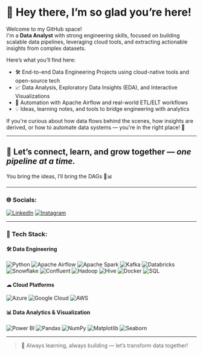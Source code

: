 # 👋 Hey there, I’m so glad you’re here!

Welcome to my GitHub space!  
I'm a **Data Analyst** with strong engineering skills, focused on building scalable data pipelines, leveraging cloud tools, and extracting actionable insights from complex datasets.

Here’s what you’ll find here:

- 🛠️ End-to-end Data Engineering Projects using cloud-native tools and open-source tech  
- 📈 Data Analysis, Exploratory Data Insights (EDA), and Interactive Visualizations  
- 🔁 Automation with Apache Airflow and real-world ETL/ELT workflows  
- 💡 Ideas, learning notes, and tools to bridge engineering with analytics  

If you're curious about how data flows behind the scenes, how insights are derived, or how to automate data systems — you're in the right place! 🚀

---

## 🤝 Let’s connect, learn, and grow together — *one pipeline at a time.*  
You bring the ideas, I’ll bring the DAGs 🍕📊

---

### 🌐 Socials:
[![LinkedIn](https://img.shields.io/badge/LinkedIn-0A66C2?style=for-the-badge&logo=linkedin&logoColor=white)](https://linkedin.com/in/soumyadip-panigrahi) 
[![Instagram](https://img.shields.io/badge/Instagram-E1306C?style=for-the-badge&logo=instagram&logoColor=white)](https://instagram.com/bde_soumya)

---

### 🧰 Tech Stack:

#### 🛠 Data Engineering
![Python](https://img.shields.io/badge/Python-3670A0?style=for-the-badge&logo=python&logoColor=ffdd54)
![Apache Airflow](https://img.shields.io/badge/Airflow-017CEE?style=for-the-badge&logo=apacheairflow&logoColor=white)
![Apache Spark](https://img.shields.io/badge/Spark-E25A1C?style=for-the-badge&logo=apachespark&logoColor=white)
![Kafka](https://img.shields.io/badge/Kafka-231F20?style=for-the-badge&logo=apachekafka&logoColor=white)
![Databricks](https://img.shields.io/badge/Databricks-FF3621?style=for-the-badge&logo=databricks&logoColor=white)
![Snowflake](https://img.shields.io/badge/Snowflake-56B9EB?style=for-the-badge&logo=snowflake&logoColor=white)
![Confluent](https://img.shields.io/badge/Confluent-0A0A0A?style=for-the-badge&logo=confluent&logoColor=white)
![Hadoop](https://img.shields.io/badge/Hadoop-66CCFF?style=for-the-badge&logo=apachehadoop&logoColor=black)
![Hive](https://img.shields.io/badge/Hive-FDEE21?style=for-the-badge&logo=apachehive&logoColor=black)
![Docker](https://img.shields.io/badge/Docker-2496ED?style=for-the-badge&logo=docker&logoColor=white)
![SQL](https://img.shields.io/badge/SQL-003B57?style=for-the-badge&logo=postgresql&logoColor=white)

#### ☁ Cloud Platforms
![Azure](https://img.shields.io/badge/Azure-0078D4?style=for-the-badge&logo=microsoftazure&logoColor=white)
![Google Cloud](https://img.shields.io/badge/GCP-4285F4?style=for-the-badge&logo=googlecloud&logoColor=white)
![AWS](https://img.shields.io/badge/AWS-FF9900?style=for-the-badge&logo=amazonaws&logoColor=white)

#### 📊 Data Analytics & Visualization
![Power BI](https://img.shields.io/badge/Power%20BI-F2C811?style=for-the-badge&logo=powerbi&logoColor=black)
![Pandas](https://img.shields.io/badge/pandas-150458?style=for-the-badge&logo=pandas&logoColor=white)
![NumPy](https://img.shields.io/badge/numpy-013243?style=for-the-badge&logo=numpy&logoColor=white)
![Matplotlib](https://img.shields.io/badge/Matplotlib-11557C?style=for-the-badge&logo=matplotlib&logoColor=white)
![Seaborn](https://img.shields.io/badge/Seaborn-3B4D54?style=for-the-badge&logo=python&logoColor=white)

---

> 🧩 Always learning, always building — let’s transform data together!
